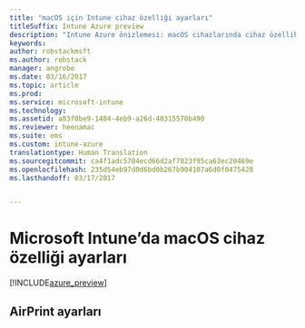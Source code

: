 ```yaml
---
title: "macOS için Intune cihaz özelliği ayarları"
titleSuffix: Intune Azure preview
description: "Intune Azure önizlemesi: macOS cihazlarında cihaz özelliklerini denetlemek için kullanabileceğiniz Intune ayarlarını öğrenin."
keywords: 
author: robstackmsft
ms.author: robstack
manager: angrobe
ms.date: 03/16/2017
ms.topic: article
ms.prod: 
ms.service: microsoft-intune
ms.technology: 
ms.assetid: a83f0be9-1484-4eb9-a26d-40315570b490
ms.reviewer: heenamac
ms.suite: ems
ms.custom: intune-azure
translationtype: Human Translation
ms.sourcegitcommit: ca4f1adc5704ecd66d2af7823f95ca63ec20469e
ms.openlocfilehash: 235d54eb97d0d6bd0b267b904107a6d0f0475428
ms.lasthandoff: 03/17/2017


---
```


# <a name="macos-device-feature-settings-in-microsoft-intune"></a>Microsoft Intune’da macOS cihaz özelliği ayarları

[!INCLUDE[azure_preview](../includes/azure_preview.md)]

## <a name="airprint-settings"></a>AirPrint ayarları
